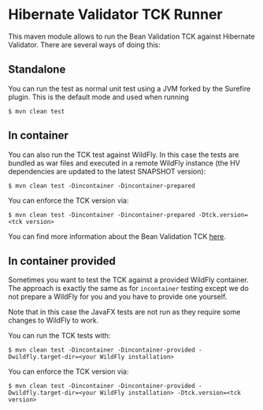 # Hibernate Validator TCK Runner

This maven module allows to run the Bean Validation TCK against Hibernate Validator.
There are several ways of doing this:

## Standalone

You can run the test as normal unit test using a JVM forked by the Surefire plugin. This is the default mode and
used when running

    $ mvn clean test

## In container

You can also run the TCK test against WildFly. In this case the tests are bundled as war files and executed
in a remote WildFly instance (the HV dependencies are updated to the latest SNAPSHOT version):

    $ mvn clean test -Dincontainer -Dincontainer-prepared

You can enforce the TCK version via:

    $ mvn clean test -Dincontainer -Dincontainer-prepared -Dtck.version=<tck version>

You can find more information about the Bean Validation TCK [here](http://beanvalidation.org/tck/).

## In container provided

Sometimes you want to test the TCK against a provided WildFly container.
The approach is exactly the same as for `incontainer` testing except we do not prepare a WildFly for you
and you have to provide one yourself.

Note that in this case the JavaFX tests are not run as they require some changes to WildFly to work.

You can run the TCK tests with:

    $ mvn clean test -Dincontainer -Dincontainer-provided -Dwildfly.target-dir=<your WildFly installation>

You can enforce the TCK version via:

    $ mvn clean test -Dincontainer -Dincontainer-provided -Dwildfly.target-dir=<your WildFly installation> -Dtck.version=<tck version>
